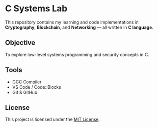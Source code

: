 # C Systems Lab

This repository contains my learning and code implementations in **Cryptography**, **Blockchain**, and **Networking** — all written in **C language**.

## Objective
To explore low-level systems programming and security concepts in C.

## Tools
- GCC Compiler  
- VS Code / Code::Blocks  
- Git & GitHub  

## License
This project is licensed under the [MIT License](./LICENSE).
